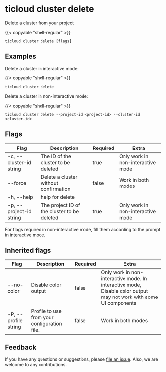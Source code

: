 # ticloud cluster delete

Delete a cluster from your project

{{< copyable "shell-regular" >}}

```shell
ticloud cluster delete [flags]
```

## Examples

Delete a cluster in interactive mode:

{{< copyable "shell-regular" >}}

```shell
ticloud cluster delete
```

Delete a cluster in non-interactive mode:
    
{{< copyable "shell-regular" >}}

```shell
ticloud cluster delete --project-id <project-id> --cluster-id <cluster-id>
```

## Flags

| Flag                    | Description                                 | Required | Extra                             |
|-------------------------|---------------------------------------------|----------|-----------------------------------|
| -c, --cluster-id string | The ID of the cluster to be deleted         | true     | Only work in non-interactive mode |
| --force                 | Delete a cluster without confirmation       | false    | Work in both modes                |
| -h, --help              | help for delete                             |          |                                   |
| -p, --project-id string | The project ID of the cluster to be deleted | true     | Only work in non-interactive mode |

<Note> For flags required in non-interactive mode, fill them according to the prompt in interactive mode. </Note>

## Inherited flags

| Flag                 | Description                                  | Required | Extra                                                                                                             |
|----------------------|----------------------------------------------|----------|-------------------------------------------------------------------------------------------------------------------|
| --no-color           | Disable color output                         | false    | Only work in non-interactive mode. In interactive mode, Disable color output may not work with some UI components |
| -P, --profile string | Profile to use from your configuration file. | false    | Work in both modes                                                                                                |

## Feedback

If you have any questions or suggestions, please [file an issue](https://github.com/tidbcloud/tidbcloud-cli/issues/new/choose).
Also, we are welcome to any contributions.
